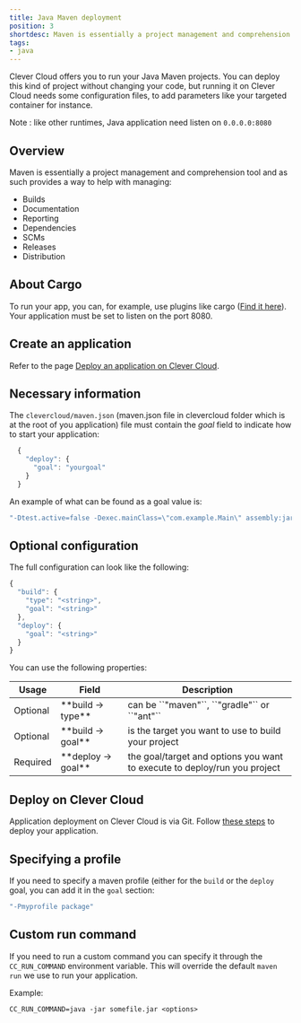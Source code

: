 ```yaml
---
title: Java Maven deployment
position: 3
shortdesc: Maven is essentially a project management and comprehension tool...
tags:
- java
---
```


Clever Cloud offers you to run your Java Maven projects. You can deploy this kind of project without changing your code, but running it on Clever Cloud needs some configuration files, to add parameters like your targeted container for instance.

Note : like other runtimes, Java application need listen on `0.0.0.0:8080`

## Overview
Maven is essentially a project management and comprehension tool and as such provides a way to help with managing:

* Builds
* Documentation
* Reporting
* Dependencies
* SCMs
* Releases
* Distribution


## About Cargo
To run your app, you can, for example, use plugins like cargo
(<a href="https://codehaus-cargo.github.io/cargo/Maven2+plugin.html">Find it here</a>).
Your application must be set to listen on the port 8080.

## Create an application

Refer to the page [Deploy an application on Clever Cloud](/doc/clever-cloud-overview/add-application/).

## Necessary information

The `clevercloud/maven.json` (maven.json file in clevercloud folder which is at the root of you application) file must contain the _goal_ field to indicate how to start your application:

```javascript
  {
    "deploy": {
      "goal": "yourgoal"
    }
  }
```

An example of what can be found as a goal value is:  

```haskell
"-Dtest.active=false -Dexec.mainClass=\"com.example.Main\" assembly:jar-with-dependencies exec:java"
```

## Optional configuration

The full configuration can look like the following:

```javascript
{
  "build": {
    "type": "<string>",
    "goal": "<string>"
  },
  "deploy": {
    "goal": "<string>"
  }
}
```
You can use the following properties:
<table class="table table-bordered table-striped">
  <thead>
    <tr>
      <th>Usage</th>
      <th>Field</th>
      <th>Description</th>
    </tr>
  </thead>
  <tbody>
    <tr>
      <td><span class="label label-default">Optional</span></td>
      <td>**build -&gt; type**</td>
      <td>can be ``"maven"``, ``"gradle"`` or ``"ant"``</td>
    </tr>
    <tr>
      <td><span class="label label-default">Optional</span></td>
      <td>**build -&gt; goal**</td>
      <td>is the target you want to use to build your project</td>
    </tr>
    <tr>
      <td><span class="label label-danger">Required</span></td>
      <td>**deploy -&gt; goal**</td>
      <td>the goal/target and options you want to execute to deploy/run you project</td>
    </tr>
  </tbody>
</table>

## Deploy on Clever Cloud

Application deployment on Clever Cloud is via Git. Follow [these steps](/doc/clever-cloud-overview/add-application/) to deploy your application.

## Specifying a profile

If you need to specify a maven profile (either for the `build` or the `deploy` goal, you can add it in the `goal` section:

```haskell
"-Pmyprofile package"
```

## Custom run command

If you need to run a custom command
you can specify it through the `CC_RUN_COMMAND` environment variable.
This will override the default `maven run` we use to run your application.

Example:

```
CC_RUN_COMMAND=java -jar somefile.jar <options>
```

